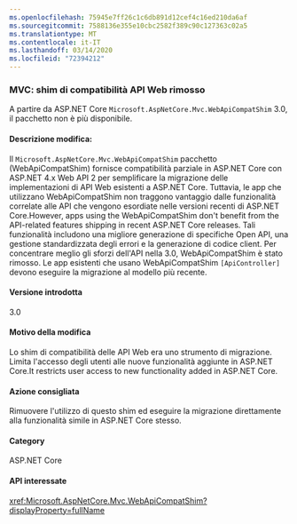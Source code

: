 ```yaml
---
ms.openlocfilehash: 75945e7ff26c1c6db891d12cef4c16ed210da6af
ms.sourcegitcommit: 7588136e355e10cbc2582f389c90c127363c02a5
ms.translationtype: MT
ms.contentlocale: it-IT
ms.lasthandoff: 03/14/2020
ms.locfileid: "72394212"
---
```

### <a name="mvc-web-api-compatibility-shim-removed"></a>MVC: shim di compatibilità API Web rimosso

A partire da ASP.NET Core `Microsoft.AspNetCore.Mvc.WebApiCompatShim` 3.0, il pacchetto non è più disponibile.

#### <a name="change-description"></a>Descrizione modifica:

Il `Microsoft.AspNetCore.Mvc.WebApiCompatShim` pacchetto (WebApiCompatShim) fornisce compatibilità parziale in ASP.NET Core con ASP.NET 4.x Web API 2 per semplificare la migrazione delle implementazioni di API Web esistenti a ASP.NET Core. Tuttavia, le app che utilizzano WebApiCompatShim non traggono vantaggio dalle funzionalità correlate alle API che vengono esordiate nelle versioni recenti di ASP.NET Core.However, apps using the WebApiCompatShim don't benefit from the API-related features shipping in recent ASP.NET Core releases. Tali funzionalità includono una migliore generazione di specifiche Open API, una gestione standardizzata degli errori e la generazione di codice client. Per concentrare meglio gli sforzi dell'API nella 3.0, WebApiCompatShim è stato rimosso. Le app esistenti che usano WebApiCompatShim `[ApiController]` devono eseguire la migrazione al modello più recente.

#### <a name="version-introduced"></a>Versione introdotta

3.0

#### <a name="reason-for-change"></a>Motivo della modifica

Lo shim di compatibilità delle API Web era uno strumento di migrazione. Limita l'accesso degli utenti alle nuove funzionalità aggiunte in ASP.NET Core.It restricts user access to new functionality added in ASP.NET Core.

#### <a name="recommended-action"></a>Azione consigliata

Rimuovere l'utilizzo di questo shim ed eseguire la migrazione direttamente alla funzionalità simile in ASP.NET Core stesso.

#### <a name="category"></a>Category

ASP.NET Core

#### <a name="affected-apis"></a>API interessate

<xref:Microsoft.AspNetCore.Mvc.WebApiCompatShim?displayProperty=fullName>

<!--

#### Affected APIs

N:Microsoft.AspNetCore.Mvc.WebApiCompatShim

-->
